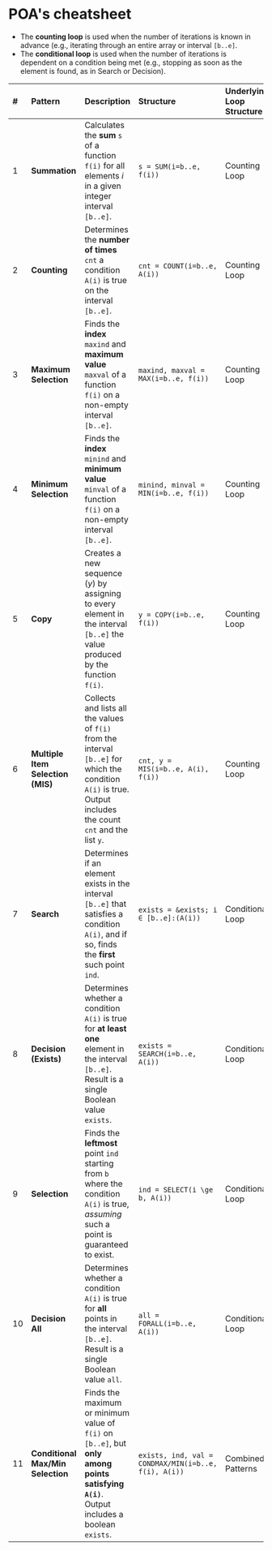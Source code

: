 # POA's cheatsheet

- The **counting loop** is used when the number of iterations is known in advance (e.g., iterating through an entire array or interval `[b..e]`.
- The **conditional loop** is used when the number of iterations is dependent on a condition being met (e.g., stopping as soon as the element is found, as in Search or Decision).

| # | Pattern | Description | Structure | Underlying Loop Structure |
| :--- | :--- | :--- | :--- | :--- |
| 1 | **Summation** | Calculates the **sum** `s` of a function `f(i)` for all elements $i$ in a given integer interval `[b..e]`. | `s = SUM(i=b..e, f(i))` | Counting Loop |
| 2 | **Counting** | Determines the **number of times** `cnt` a condition `A(i)` is true on the interval `[b..e]`. | `cnt = COUNT(i=b..e, A(i))` | Counting Loop |
| 3 | **Maximum Selection** | Finds the **index** `maxind` and **maximum value** `maxval` of a function `f(i)` on a non-empty interval `[b..e]`. | `maxind, maxval = MAX(i=b..e, f(i))` | Counting Loop |
| 4 | **Minimum Selection** | Finds the **index** `minind` and **minimum value** `minval` of a function `f(i)` on a non-empty interval `[b..e]`. | `minind, minval = MIN(i=b..e, f(i))` | Counting Loop |
| 5 | **Copy** | Creates a new sequence ($y$) by assigning to every element in the interval `[b..e]` the value produced by the function `f(i)`. | `y = COPY(i=b..e, f(i))` | Counting Loop |
| 6 | **Multiple Item Selection (MIS)** | Collects and lists all the values of `f(i)` from the interval `[b..e]` for which the condition `A(i)` is true. Output includes the count `cnt` and the list `y`. | `cnt, y = MIS(i=b..e, A(i), f(i))` | Counting Loop |
| 7 | **Search** | Determines if an element exists in the interval `[b..e]` that satisfies a condition `A(i)`, and if so, finds the **first** such point `ind`. | `exists = &exists; i ∈ [b..e]:(A(i))` | Conditional Loop |
| 8 | **Decision (Exists)** | Determines whether a condition `A(i)` is true for **at least one** element in the interval `[b..e]`. Result is a single Boolean value `exists`. | `exists = SEARCH(i=b..e, A(i))` | Conditional Loop |
| 9 | **Selection** | Finds the **leftmost** point `ind` starting from `b` where the condition `A(i)` is true, *assuming* such a point is guaranteed to exist. | `ind = SELECT(i \ge b, A(i))` | Conditional Loop |
| 10 | **Decision All** | Determines whether a condition `A(i)` is true for **all** points in the interval `[b..e]`. Result is a single Boolean value `all`. | `all = FORALL(i=b..e, A(i))` | Conditional Loop |
| 11 | **Conditional Max/Min Selection** | Finds the maximum or minimum value of `f(i)` on `[b..e]`, but **only among points satisfying `A(i)`**. Output includes a boolean `exists`. | `exists, ind, val = CONDMAX/MIN(i=b..e, f(i), A(i))` | Combined Patterns |